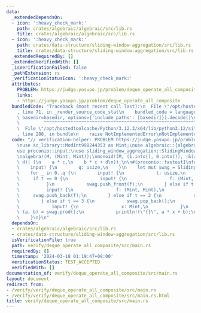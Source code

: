 ```yaml
---
data:
  _extendedDependsOn:
  - icon: ':heavy_check_mark:'
    path: crates/algebraic/algebraic/src/lib.rs
    title: crates/algebraic/algebraic/src/lib.rs
  - icon: ':heavy_check_mark:'
    path: crates/data-structure/sliding-window-aggregation/src/lib.rs
    title: crates/data-structure/sliding-window-aggregation/src/lib.rs
  _extendedRequiredBy: []
  _extendedVerifiedWith: []
  _isVerificationFailed: false
  _pathExtension: rs
  _verificationStatusIcon: ':heavy_check_mark:'
  attributes:
    PROBLEM: https://judge.yosupo.jp/problem/deque_operate_all_composite
    links:
    - https://judge.yosupo.jp/problem/deque_operate_all_composite
  bundledCode: "Traceback (most recent call last):\n  File \"/opt/hostedtoolcache/Python/3.12.3/x64/lib/python3.12/site-packages/onlinejudge_verify/documentation/build.py\"\
    , line 71, in _render_source_code_stat\n    bundled_code = language.bundle(stat.path,\
    \ basedir=basedir, options={'include_paths': [basedir]}).decode()\n          \
    \         ^^^^^^^^^^^^^^^^^^^^^^^^^^^^^^^^^^^^^^^^^^^^^^^^^^^^^^^^^^^^^^^^^^^^^^^^^^^^^^^^^\n\
    \  File \"/opt/hostedtoolcache/Python/3.12.3/x64/lib/python3.12/site-packages/onlinejudge_verify/languages/rust.py\"\
    , line 288, in bundle\n    raise NotImplementedError\nNotImplementedError\n"
  code: "// verification-helper: PROBLEM https://judge.yosupo.jp/problem/deque_operate_all_composite\n\
    \nuse ac_library::ModInt998244353 as Mint;\nuse algebraic::{algebra, monoid};\n\
    use proconio::input;\nuse sliding_window_aggregation::SlidingWindowAggregation;\n\
    \nalgebra!(M, (Mint, Mint));\nmonoid!(M, (1.into(), 0.into()), |&(a, b), &(c,\
    \ d)| (\n    a * c,\n    b * c + d\n));\n\n#[proconio::fastout]\nfn main() {\n\
    \    input! {\n        q: usize,\n    }\n    let mut swag = SlidingWindowAggregation::<M>::new();\n\
    \    for _ in 0..q {\n        input! {\n            t: usize,\n        }\n   \
    \     if t == 0 {\n            input! {\n                f: (Mint, Mint),\n  \
    \          }\n            swag.push_front(f);\n        } else if t == 1 {\n  \
    \          input! {\n                f: (Mint, Mint),\n            }\n       \
    \     swag.push_back(f);\n        } else if t == 2 {\n            swag.pop_front();\n\
    \        } else if t == 3 {\n            swag.pop_back();\n        } else {\n\
    \            input! {\n                x: Mint,\n            }\n            let\
    \ (a, b) = swag.prod();\n            println!(\"{}\", a * x + b);\n        }\n\
    \    }\n}\n"
  dependsOn:
  - crates/algebraic/algebraic/src/lib.rs
  - crates/data-structure/sliding-window-aggregation/src/lib.rs
  isVerificationFile: true
  path: verify/deque_operate_all_composite/src/main.rs
  requiredBy: []
  timestamp: '2024-03-18 01:19:47+09:00'
  verificationStatus: TEST_ACCEPTED
  verifiedWith: []
documentation_of: verify/deque_operate_all_composite/src/main.rs
layout: document
redirect_from:
- /verify/verify/deque_operate_all_composite/src/main.rs
- /verify/verify/deque_operate_all_composite/src/main.rs.html
title: verify/deque_operate_all_composite/src/main.rs
---
```

